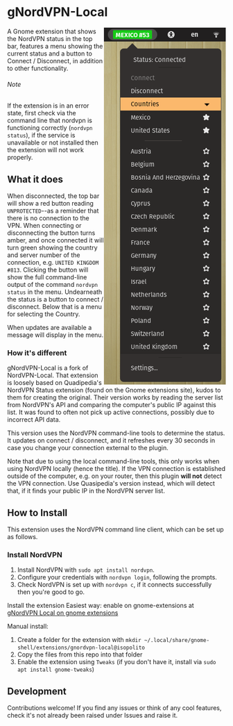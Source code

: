 # gNordVPN-Local
<img align="right" src="img/screenshot.png">
A Gnome extension that shows the NordVPN status in the top bar, features a menu showing the current status and a button to Connect / Disconnect, in addition to other functionality.

###### Note
If the extension is in an error state, first check via the command line that nordvpn is functioning correctly (`nordvpn status`), if the service is unavailable or not installed then the extension will not work properly.

## What it does
When disconnected, the top bar will show a red button reading `UNPROTECTED`--as a reminder that there is no connection to the VPN. When connecting or disconnecting the button turns amber, and once connected it will turn green showing the country and server number of the connection, e.g. `UNITED KINGDOM #813`. Clicking the button will show the full command-line output of the command `nordvpn status` in the menu. Undearneath the status is a button to connect / disconnect. Below that is a menu for selecting the Country. 

When updates are available a message will display in the menu.

### How it's different 
gNordVPN-Local is a fork of NordVPN-Local. That extension is loosely based on Quadipedia's NordVPN Status extension (found on the Gnome extensions site), kudos to them for creating the original. Their version works by reading the server list from NordVPN's API and comparing the computer's public IP against this list. It was found to often not pick up active connections, possibly due to incorrect API data.

This version uses the NordVPN command-line tools to determine the status. It updates on connect / disconnect, and it refreshes every 30 seconds in case you change your connection external to the plugin.

Note that due to using the local command-line tools, this only works when using NordVPN locally (hence the title). If the VPN connection is established outside of the computer, e.g. on your router, then this plugin __will not__ detect the VPN connection. Use Quasipedia's version instead, which will detect that, if it finds your public IP in the NordVPN server list.

## How to Install
This extension uses the NordVPN command line client, which can be set up as follows.

### Install NordVPN
1. Install NordVPN with `sudo apt install nordvpn`.
2. Configure your credentials with `nordvpn login`, following the prompts.
3. Check NordVPN is set up with `nordvpn c`, if it connects successfully then you're good to go.

Install the extension
Easiest way: enable on gnome-extensions at [gNordVPN Local on gnome extensions](https://extensions.gnome.org/extension/2569/gnordvpn-local/)

Manual install:  
1. Create a folder for the extension with `mkdir ~/.local/share/gnome-shell/extensions/gnordvpn-local@isopolito`
2. Copy the files from this repo into that folder
3. Enable the extension using `Tweaks` (if you don't have it, install via `sudo apt install gnome-tweaks`)

## Development

Contributions welcome! If you find any issues or think of any cool features, check it's not already been raised under Issues and raise it.
